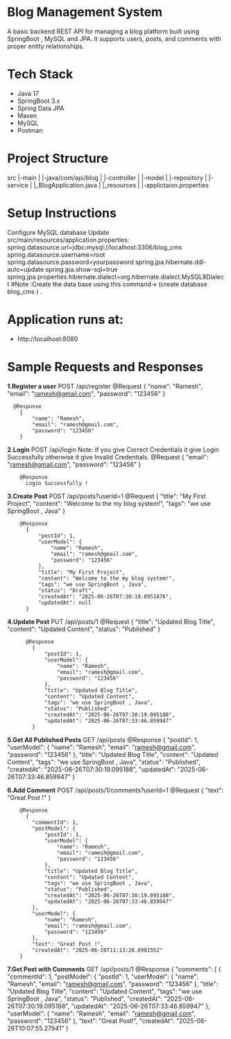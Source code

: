 # Blog Management System
  A basic backend REST API for managing a blog platform built using SpringBoot , MySQL and JPA. 
  It supports users, posts, and comments with proper entity relationships.
  
# Tech Stack
  - Java 17
  - SpringBoot 3.x
  - Spring Data JPA
  - Maven
  - MySQL
  - Postman

# Project Structure
  src
  |-main
  | |-java/com/api/blog
  | |-controller
  | |-model
  | |-repository
  | |-service
  | |_BlogApplication.java
  | |_resources
  | |-applictaion.properties

# Setup Instructions
  Configure MySQL database
    Update src/main/resources/application.properties:
      spring.datasource.url=jdbc:mysql://localhost:3306/blog_cms
      spring.datasource.username=root
      spring.datasource.password=yourpassword
      spring.jpa.hibernate.ddl-auto=update
      spring.jpa.show-sql=true
      spring.jpa.properties.hibernate.dialect=org.hibernate.dialect.MySQL8Dialect
  #Note :Create the data base using this command-> (create database blog_cms ) .

# Application runs at:
  - http://localhost:8080

# Sample Requests and Responses
**1.Register a user**
    POST /api/register
      @Request
        {
          "name": "Ramesh",
          "email": "ramesh@gmail.com",
          "password": "123456"
        }
      
      @Response
        {
            "name": "Ramesh",
            "email": "ramesh@gmail.com",
            "password": "123456"
        }

  **2.Login**
      POST /api/login
      Note: If you give Correct Credentials it give Login Successfully otherwise it give Invalid Credentials.
        @Request 
          {
            "email": "ramesh@gmail.com",
            "password": "123456"
          }
          
        @Response 
          Login Successfully !

  **3.Create Post**
      POST /api/posts?userId=1
        @Request
          {
            "title": "My First Project",
            "content": "Welcome to the my blog system!",
            "tags": "we use SpringBoot , Java"
          }
          
        @Response
          {
              "postId": 1,
              "userModel": {
                  "name": "Ramesh",
                  "email": "ramesh@gmail.com",
                  "password": "123456"
              },
              "title": "My First Project",
              "content": "Welcome to the my blog system!",
              "tags": "we use SpringBoot , Java",
              "status": "Draft",
              "createdAt": "2025-06-26T07:30:19.0951876",
              "updatedAt": null
          }

  **4.Update Post**
      PUT /api/posts/1
        @Request
          {
            "title": "Updated Blog Title",
            "content": "Updated Content",
            "status": "Published"
          }
      
          @Response
            {
                "postId": 1,
                "userModel": {
                    "name": "Ramesh",
                    "email": "ramesh@gmail.com",
                    "password": "123456"
                },
                "title": "Updated Blog Title",
                "content": "Updated Content",
                "tags": "we use SpringBoot , Java",
                "status": "Published",
                "createdAt": "2025-06-26T07:30:19.095188",
                "updatedAt": "2025-06-26T07:33:46.859947"
            }

  **5.Get All Published Posts**
      GET /api/posts
        @Response
           {
                "postId": 1,
                "userModel": {
                    "name": "Ramesh",
                    "email": "ramesh@gmail.com",
                    "password": "123456"
                },
                "title": "Updated Blog Title",
                "content": "Updated Content",
                "tags": "we use SpringBoot , Java",
                "status": "Published",
                "createdAt": "2025-06-26T07:30:19.095188",
                "updatedAt": "2025-06-26T07:33:46.859947"
            }

  **6.Add Comment**
      POST /api/posts/1/comments?userId=1
        @Request 
          {
              "text": "Great Post !"
          }
  
        @Response      
          {
            "commentId": 1,
            "postModel": {
                "postId": 1,
                "userModel": {
                    "name": "Ramesh",
                    "email": "ramesh@gmail.com",
                    "password": "123456"
                },
                "title": "Updated Blog Title",
                "content": "Updated Content",
                "tags": "we use SpringBoot , Java",
                "status": "Published",
                "createdAt": "2025-06-26T07:30:19.095188",
                "updatedAt": "2025-06-26T07:33:46.859947"
            },
            "userModel": {
                "name": "Ramesh",
                "email": "ramesh@gmail.com",
                "password": "123456"
            },
            "text": "Great Post !",
            "createdAt": "2025-06-26T11:13:28.6981552"
        }
        
**7.Get Post with Comments**
    GET /api/posts/1
      @Response
      {
          "comments": [
              {
                  "commentId": 1,
                  "postModel": {
                      "postId": 1,
                      "userModel": {
                          "name": "Ramesh",
                          "email": "ramesh@gmail.com",
                          "password": "123456"
                      },
                      "title": "Updated Blog Title",
                      "content": "Updated Content",
                      "tags": "we use SpringBoot , Java",
                      "status": "Published",
                      "createdAt": "2025-06-26T07:30:19.095188",
                      "updatedAt": "2025-06-26T07:33:46.859947"
                  },
                  "userModel": {
                      "name": "Ramesh",
                      "email": "ramesh@gmail.com",
                      "password": "123456"
                  },
                  "text": "Great Post!",
                  "createdAt": "2025-06-26T10:07:55.27941"
              }
